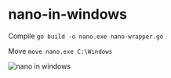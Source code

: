 # nano-in-windows

Compile `go build -o nano.exe nano-wrapper.go`


Move `move nano.exe C:\Windows`

![nano in windows](https://media0.giphy.com/media/v1.Y2lkPTc5MGI3NjExbHQ2MW92cXVwN2NpaXczcmZhYXdta3Zwd2M2Y3FsMXBqdzh4YzQyZCZlcD12MV9pbnRlcm5hbF9naWZfYnlfaWQmY3Q9Zw/EWuov958cIplATt9b3/giphy.gif)
